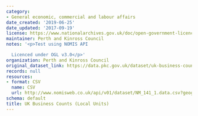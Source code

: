 ```yaml
---
category:
- General economic, commercial and labour affairs
date_created: '2019-06-25'
date_updated: '2017-09-19'
license: https://www.nationalarchives.gov.uk/doc/open-government-licence/version/3/
maintainer: Perth and Kinross Council
notes: '<p>Test using NOMIS API

  Licenced under OGL v3.0</p>'
organization: Perth and Kinross Council
original_dataset_link: https://data.pkc.gov.uk/dataset/uk-business-counts-local-units
records: null
resources:
- format: CSV
  name: CSV
  url: http://www.nomisweb.co.uk/api/v01/dataset/NM_141_1.data.csv?geography=973079520,973079539,973079516,973079540...973079542,973079522,973079525,973079532,973079517,973079538,973079518,973079519,973079536,973079533,973079521,973079535,973079528,973079537,973079513,973079527,973079544,973079514,973079523,973079530,973079515,973079531,973079529,973079545,973079512,973079546,973079534,973079543,973079524,973079526&date=latest&industry=37748736&employment_sizeband=0,10,20,30,40&legal_status=0,10,20&measures=20100&select=date_name,geography_name,geography_code,employment_sizeband_name,legal_status_name,obs_value
schema: default
title: UK Business Counts (Local Units)
---
```

